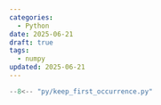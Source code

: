 ```yaml
---
categories:
  - Python
date: 2025-06-21 
draft: true
tags:
  - numpy
updated: 2025-06-21 
---
```


``` py linenums="1"
--8<-- "py/keep_first_occurrence.py"
```